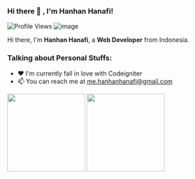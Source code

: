 ### Hi there 👋 , I'm Hanhan Hanafi!
![Profile Views](https://gpvc.arturio.dev/hanhanhanafi)
![image](https://img.shields.io/github/followers/hanhanhanafi?label=follow&style=social)
    
Hi there, I'm **Hanhan Hanafi**, a **Web Developer** from Indonesia.

### Talking about Personal Stuffs:
  - ❤️ I'm currently fall in love with Codeigniter
  - 📫 You can reach me at <a href="mailto:me.hanhanhanafi@gmail.com">me.hanhanhanafi@gmail.com</a>
  
<p>
    <img src="https://github-readme-stats.vercel.app/api?username=hanhanhanafi&show_icons=true&theme=gradient" height=178 />
    <img src="https://github-readme-stats.vercel.app/api/top-langs/?username=hanhanhanafi&layout=compact" height=178 />
</p>
